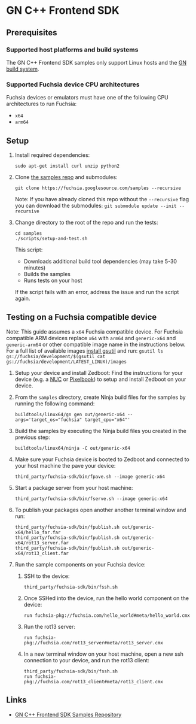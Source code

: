 # GN C++ Frontend SDK

## Prerequisites

### Supported host platforms and build systems

The GN C++ Frontend SDK samples only support Linux hosts and the [GN build system](https://gn.googlesource.com/gn/).

### Supported Fuchsia device CPU architectures

Fuchsia devices or emulators must have one of the following CPU architectures to run Fuchsia:

* `x64`
* `arm64`

## Setup

1. Install required dependencies:

   ```shell
   sudo apt-get install curl unzip python2
   ```

1. Clone [the samples repo](https://fuchsia.googlesource.com/samples) and submodules:

   ```shell
   git clone https://fuchsia.googlesource.com/samples --recursive
   ```

   Note: If you have already cloned this repo without the `--recursive` flag you can download the submodules: `git submodule update --init --recursive`

1. Change directory to the root of the repo and run the tests:

   ```shell
   cd samples
   ./scripts/setup-and-test.sh
   ```

   This script:

   * Downloads additional build tool dependencies (may take 5-30 minutes)
   * Builds the samples
   * Runs tests on your host

   If the script fails with an error, address the issue and run the script again.

## Testing on a Fuchsia compatible device

Note: This guide assumes a `x64` Fuchsia compatible device. For Fuchsia compatible ARM devices
replace `x64` with `arm64` and `generic-x64`  and `generic-arm64` or other compatible image name in
the instructions below. For a full list of available images [install gsutil](https://cloud.google.com/storage/docs/gsutil_install)
and run: `gsutil ls gs://fuchsia/development/$(gsutil cat gs://fuchsia/development/LATEST_LINUX)/images`

1. Setup your device and install Zedboot:
   Find the instructions for your device (e.g. a [NUC](/docs/development/hardware/intel_nuc.md) or [Pixelbook](/docs/development/hardware/pixelbook.md))
   to setup and install Zedboot on your device.

1. From the `samples` directory, create Ninja build files for the samples by running the following command:

   ```shell
   buildtools/linux64/gn gen out/generic-x64 --args='target_os="fuchsia" target_cpu="x64"'
   ```

1. Build the samples by executing the Ninja build files you created in the previous step:

   ```shell
   buildtools/linux64/ninja -C out/generic-x64
   ```

1. Make sure your Fuchsia device is booted to Zedboot and connected to your host machine the pave your device:

   ```shell
   third_party/fuchsia-sdk/bin/fpave.sh --image generic-x64
   ```

1. Start a package server from your host machine:

   ```shell
   third_party/fuchsia-sdk/bin/fserve.sh --image generic-x64
   ```

1. To publish your packages open another another terminal window and run:

   ```shell
   third_party/fuchsia-sdk/bin/fpublish.sh out/generic-x64/hello_far.far
   third_party/fuchsia-sdk/bin/fpublish.sh out/generic-x64/rot13_server.far
   third_party/fuchsia-sdk/bin/fpublish.sh out/generic-x64/rot13_client.far
   ```

1. Run the sample components on your Fuchsia device:

    1. SSH to the device:

       ```shell
       third_party/fuchsia-sdk/bin/fssh.sh
       ```

    1. Once SSHed into the device, run the hello world component on the device:

       ```shell
       run fuchsia-pkg://fuchsia.com/hello_world#meta/hello_world.cmx
       ```

    1. Run the rot13 server:

       ```shell
       run fuchsia-pkg://fuchsia.com/rot13_server#meta/rot13_server.cmx
       ```

    1. In a new terminal window on your host machine, open a new ssh connection to your device, and run the rot13 client:

       ```shell
       third_party/fuchsia-sdk/bin/fssh.sh
       run fuchsia-pkg://fuchsia.com/rot13_client#meta/rot13_client.cmx
       ```

## Links

* [GN C++ Frontend SDK Samples Repository](https://fuchsia.googlesource.com/samples)
